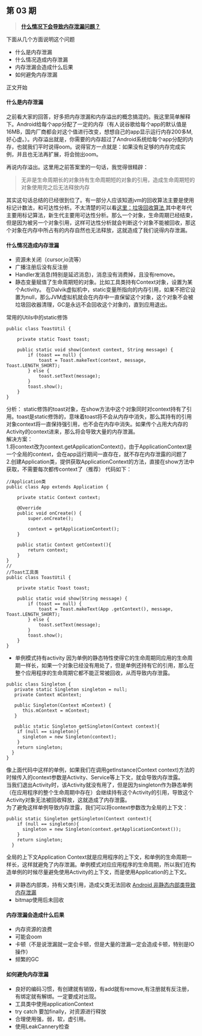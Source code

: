 ## 第 03 期

> [**什么情况下会导致内存泄漏问题？**](https://github.com/Moosphan/Android-Daily-Interview/issues/3)

下面从几个方面说明这个问题
* 什么是内存泄漏
* 什么情况造成内存泄漏
* 内存泄漏会造成什么后果
* 如何避免内存泄漏

正文开始

#### 什么是内存泄漏

之前看大家的回答，好多把内存泄漏和内存溢出的概念搞混的。我这里简单解释下。Android给每个app分配了一定的内存（有人说谷歌给每个app的默认值是16MB，国内厂商都会对这个值进行改变，想想自己的app显示运行内存200多M,好心虚。）。内存溢出就是，你需要的内存超过了Android系统给每个app分配的内存，也就我们平时说得oom。说得官方一点就是：如果没有足够的内存完成实例，并且也无法再扩展，将会抛出oom。

再说内存溢出。这里用之前答案里的一句话，我觉得很精辟：
> 无非是生命周期长的对象持有生命周期短的对象的引用，造成生命周期短的对象使用完之后无法释放内存

其实这句话总结的已经很到位了。有一部分人应该知道jvm的回收算法主要是使用标记计数法，和可达性分析。不太清楚的可以看[这里：垃圾回收算法](https://github.com/MoJieBlog/JVM-study/blob/master/垃圾回收.md),其中老年代主要用标记算法，新生代主要用可达性分析。那么一个对象，生命周期已经结束，但是因为被另一个对象引用，这样可达性分析就会判断这个对象不能被回收，那这个对象在内存中所占有的内存自然也无法释放，这就造成了我们说得内存泄漏。
#### 什么情况造成内存泄漏
* 资源未关闭（cursor,io流等）
* 广播注册后没有反注册
* Handler发消息(特别是延迟消息)，消息没有消费掉，且没有remove。
* 静态变量赋值了生命周期短的对象。比如工具类持有Context对象，设置为某个Activity。
在Dalvik虚拟机中，static变量所指向的内存引用，如果不把它设置为null，那么JVM虚拟机就会在内存中一直保留这个对象，这个对象不会被垃圾回收器清理，GC是永远不会回收这个对象的，直到应用退出。

常用的Utils中的static修饰
```
public class ToastUtil {

    private static Toast toast;

    public static void show(Context context, String message) {
        if (toast == null) {
            toast = Toast.makeText(context, message, Toast.LENGTH_SHORT);
        } else {
            toast.setText(message);
        }      
        toast.show();
    }
}
```
分析：
static修饰的toast对象，在show方法中这个对象同时对context持有了引用。toast是static修饰的，意味着toast将不会从内存中消失，那么其持有的引用对象context将一直保持强引用，也不会在内存中消失。如果传个占用大内存的Activity的context进来，那么将会导致大量的内存泄漏。  
解决方案：  
1.将context改为context.getApplicationContext()，由于ApplicationContext是一个全局的context，会在app运行期间一直存在，就不存在内存泄露的问题了  
2.创建Application类，提供获取ApplicationContext的方法，直接在show方法中获取，不需要每次都传context了（推荐） 代码如下： 
```
//Application类
public class App extends Application {

    private static Context context;

    @Override
    public void onCreate() {
        super.onCreate();

        context = getApplicationContext();
    }

    public static Context getContext(){
        return context;
    }
}
//
//Toast工具类
public class ToastUtil {

    private static Toast toast;

    public static void show(String message) {
        if (toast == null) {
            toast = Toast.makeText(App .getContext(), message, Toast.LENGTH_SHORT);
        } else {
            toast.setText(message);
        }      
        toast.show();
    }
}
```
* 单例模式持有activity
因为单例的静态特性使得它的生命周期同应用的生命周期一样长，如果一个对象已经没有用处了，但是单例还持有它的引用，那么在整个应用程序的生命周期它都不能正常被回收，从而导致内存泄露。
```
public class Singleton {
   private static Singleton singleton = null;
   private Context mContext;

   public Singleton(Context mContext) {
      this.mContext = mContext;
   }

   public static Singleton getSingleton(Context context){
    if (null == singleton){
      singleton = new Singleton(context);
    }
    return singleton;
  }
}
```
像上面代码中这样的单例，如果我们在调用getInstance(Context context)方法的时候传入的context参数是Activity、Service等上下文，就会导致内存泄露。  
当我们退出Activity时，该Activity就没有用了，但是因为singleton作为静态单例（在应用程序的整个生命周期中存在）会继续持有这个Activity的引用，导致这个Activity对象无法被回收释放，这就造成了内存泄露。  
为了避免这样单例导致内存泄露，我们可以将context参数改为全局的上下文：
```
public static Singleton getSingleton(Context context){
    if (null == singleton){
      singleton = new Singleton(context.getApplicationContext());
    }
    return singleton;
  }
  ```
全局的上下文Application Context就是应用程序的上下文，和单例的生命周期一样长，这样就避免了内存泄漏。单例模式对应应用程序的生命周期，所以我们在构造单例的时候尽量避免使用Activity的上下文，而是使用Application的上下文。
* 非静态内部类，持有父类引用，造成父类无法回收
[Android 非静态内部类导致内存泄漏](https://www.jianshu.com/p/7d979956a975) 
* bitmap使用后未回收


#### 内存泄漏会造成什么后果
* 内存资源的浪费
* 可能会oom
* 卡顿（不是说泄漏就一定会卡顿，但是大量的泄漏一定会造成卡顿，特别是IO操作）
* 频繁的GC

#### 如何避免内存泄漏

* 良好的编码习惯，有创建就有销毁，有add就有remove,有注册就有反注册，有绑定就有解绑。一定要成对出现。
* 工具类中使用applicationContext
* try catch 要加finally，对资源进行释放
* 合理使用强，弱，软，虚引用。
* 使用LeakCannery检查
